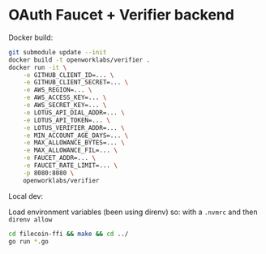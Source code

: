 # OAuth Faucet + Verifier backend

Docker build:

```sh
git submodule update --init
docker build -t openworklabs/verifier .
docker run -it \
    -e GITHUB_CLIENT_ID=... \
    -e GITHUB_CLIENT_SECRET=... \
    -e AWS_REGION=... \
    -e AWS_ACCESS_KEY=... \
    -e AWS_SECRET_KEY=... \
    -e LOTUS_API_DIAL_ADDR=... \
    -e LOTUS_API_TOKEN=... \
    -e LOTUS_VERIFIER_ADDR=... \
    -e MIN_ACCOUNT_AGE_DAYS=... \
    -e MAX_ALLOWANCE_BYTES=... \
    -e MAX_ALLOWANCE_FIL=... \
    -e FAUCET_ADDR=... \
    -e FAUCET_RATE_LIMIT=... \
    -p 8080:8080 \
    openworklabs/verifier
```

Local dev:

Load environment variables (been using direnv) so: with a `.nvmrc` and then `direnv allow`

```bash
cd filecoin-ffi && make && cd ../
go run *.go
```
